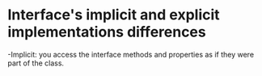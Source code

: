 # Interface's implicit and explicit implementations differences

-Implicit: you access the interface methods and properties as if they were part of the class.
